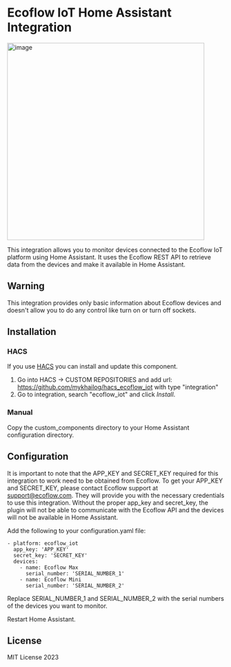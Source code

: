 # Ecoflow IoT Home Assistant Integration

<img width="457" alt="image" src="https://user-images.githubusercontent.com/1454659/213209294-f0cbf4ab-1f2d-431b-b249-b4f9f1007499.png">

This integration allows you to monitor devices connected to the Ecoflow IoT platform using Home Assistant.
It uses the Ecoflow REST API to retrieve data from the devices and make it available in Home Assistant.


## Warning

This integration provides only basic information about Ecoflow devices and doesn't allow you to do any control like turn on or turn off sockets.

## Installation

### HACS
If you use [HACS](https://hacs.xyz/) you can install and update this component.

1. Go into HACS -> CUSTOM REPOSITORIES and add url: https://github.com/mykhailog/hacs_ecoflow_iot with type "integration"
2. Go to integration, search "ecoflow_iot" and click *Install*.


### Manual
Copy the custom_components directory to your Home Assistant configuration directory.


## Configuration 

It is important to note that the APP_KEY and SECRET_KEY required for this integration to work need to be obtained from Ecoflow.
To get your APP_KEY and SECRET_KEY, please contact Ecoflow support at support@ecoflow.com. 
They will provide you with the necessary credentials to use this integration. 
Without the proper app_key and secret_key, the plugin will not be able to communicate with the Ecoflow API and the devices will not be available in Home Assistant.

Add the following to your configuration.yaml file:

```
- platform: ecoflow_iot
  app_key: 'APP_KEY'
  secret_key: 'SECRET_KEY'
  devices:
    - name: Ecoflow Max
      serial_number: 'SERIAL_NUMBER_1'
    - name: Ecoflow Mini
      serial_number: 'SERIAL_NUMBER_2'
```
Replace SERIAL_NUMBER_1 and SERIAL_NUMBER_2 with the serial numbers of the devices you want to monitor.

Restart Home Assistant.

## License
MIT License 2023